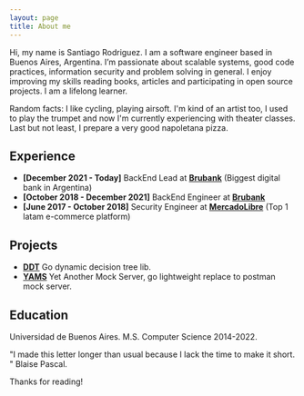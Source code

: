 ```yaml
---
layout: page
title: About me
---
```


Hi, my name is Santiago Rodriguez. I am a software engineer based in Buenos Aires, Argentina. I’m passionate about scalable systems, good code practices, information security and problem solving in general. I enjoy improving my skills reading books, articles and participating in open source projects. I am a lifelong learner.

Random facts: I like cycling, playing airsoft. I'm kind of an artist too, I used to play the trumpet and now I'm currently experiencing with theater classes. Last but not least, I prepare a very good napoletana pizza.

## Experience

* **[December 2021 - Today]** BackEnd Lead at [**Brubank**](https://brubank.com/) (Biggest digital bank in Argentina)
* **[October 2018 - December 2021]** BackEnd Engineer at [**Brubank**](https://brubank.com/)
* **[June 2017 - October 2018]** Security Engineer at [**MercadoLibre**](https://mercadolibre.com/) (Top 1 latam e-commerce platform)

## Projects
* [**DDT**](https://github.com/sgrodriguez/ddt) Go dynamic decision tree lib.
* [**YAMS**](https://github.com/sgrodriguez/yams) Yet Another Mock Server, go lightweight replace to postman mock server.

## Education

Universidad de Buenos Aires. M.S. Computer Science 2014-2022.

<p class="message">
"I made this letter longer than usual because I lack the time to make it short. " Blaise Pascal.
</p>
Thanks for reading!
